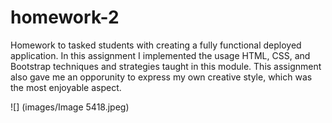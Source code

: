 # homework-2

Homework to tasked students with creating a fully functional deployed application. In this assignment I implemented the usage HTML, CSS, and Bootstrap techniques and strategies taught in this module. This assignment also gave me an opporunity to express my own creative style, which was the most enjoyable aspect.

![] (images/Image 5418.jpeg)

